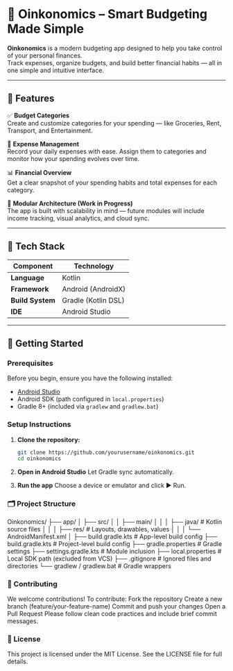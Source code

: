 # 🐷 Oinkonomics – Smart Budgeting Made Simple

**Oinkonomics** is a modern budgeting app designed to help you take control of your personal finances.  
Track expenses, organize budgets, and build better financial habits — all in one simple and intuitive interface.

---

## 🌟 Features

✅ **Budget Categories**  
Create and customize categories for your spending — like Groceries, Rent, Transport, and Entertainment.

💸 **Expense Management**  
Record your daily expenses with ease. Assign them to categories and monitor how your spending evolves over time.

📊 **Financial Overview**  
Get a clear snapshot of your spending habits and total expenses for each category.

🧩 **Modular Architecture (Work in Progress)**  
The app is built with scalability in mind — future modules will include income tracking, visual analytics, and cloud sync.

---

## 🧰 Tech Stack

| Component | Technology |
|------------|-------------|
| **Language** | Kotlin |
| **Framework** | Android (AndroidX) |
| **Build System** | Gradle (Kotlin DSL) |
| **IDE** | Android Studio |

---

## 🚀 Getting Started

### Prerequisites
Before you begin, ensure you have the following installed:
- [Android Studio](https://developer.android.com/studio)
- Android SDK (path configured in `local.properties`)
- Gradle 8+ (included via `gradlew` and `gradlew.bat`)

### Setup Instructions
1. **Clone the repository:**
   ```bash
   git clone https://github.com/yourusername/oinkonomics.git
   cd oinkonomics
2. **Open in Android Studio**
Let Gradle sync automatically.

3. **Run the app**
Choose a device or emulator and click ▶️ Run.

### 🗂️ Project Structure
Oinkonomics/
├── app/
│   ├── src/
│   │   ├── main/
│   │   │   ├── java/              # Kotlin source files
│   │   │   ├── res/               # Layouts, drawables, values
│   │   │   └── AndroidManifest.xml
│   ├── build.gradle.kts           # App-level build config
├── build.gradle.kts               # Project-level build config
├── gradle.properties              # Gradle settings
├── settings.gradle.kts            # Module inclusion
├── local.properties               # Local SDK path (excluded from VCS)
├── .gitignore                     # Ignored files and directories
└── gradlew / gradlew.bat          # Gradle wrappers

### 🤝 Contributing
We welcome contributions! To contribute:
Fork the repository
Create a new branch (feature/your-feature-name)
Commit and push your changes
Open a Pull Request
Please follow clean code practices and include brief commit messages.

### 🧾 License
This project is licensed under the MIT License.
See the LICENSE file for full details.
